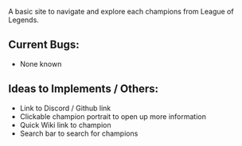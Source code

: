 A basic site to navigate and explore each champions from League of Legends.

## Current Bugs:
* None known

## Ideas to Implements / Others:
* Link to Discord / Github link
* Clickable champion portrait to open up more information
* Quick Wiki link to champion
* Search bar to search for champions
